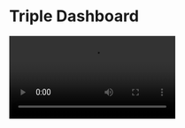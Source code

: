 # Triple Dashboard

![Video demo of app](https://user-images.githubusercontent.com/54743988/116212586-e06c4380-a73c-11eb-9e07-139297a14267.mp4)



